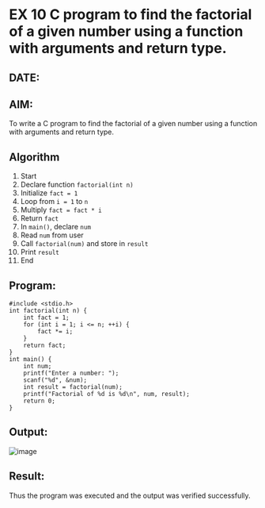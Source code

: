 # EX 10 C program to find the factorial of a given number using a function with arguments and return type.
## DATE:
## AIM:
To write a C program to find the factorial of a given number using a function with arguments and return type.

## Algorithm
1. Start  
2. Declare function `factorial(int n)`  
3. Initialize `fact = 1`  
4. Loop from `i = 1` to `n`  
5. Multiply `fact = fact * i`  
6. Return `fact`  
7. In `main()`, declare `num`  
8. Read `num` from user  
9. Call `factorial(num)` and store in `result`  
10. Print `result`  
11. End
## Program:
```
#include <stdio.h>
int factorial(int n) {
    int fact = 1;
    for (int i = 1; i <= n; ++i) {
        fact *= i;
    }
    return fact;
}
int main() {
    int num;
    printf("Enter a number: ");
    scanf("%d", &num);
    int result = factorial(num);
    printf("Factorial of %d is %d\n", num, result);
    return 0;
}
```

## Output:

![image](https://github.com/user-attachments/assets/8d6a4b91-ce07-4fa4-8dc2-6c16bd26758e)

## Result:
Thus the program was executed and the output was verified successfully.
